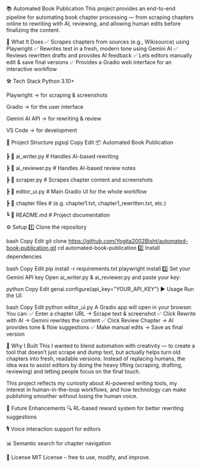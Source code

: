📚 Automated Book Publication
This project provides an end-to-end pipeline for automating book chapter processing — from scraping chapters online to rewriting with AI, reviewing, and allowing human edits before finalizing the content.

🚀 What It Does
✅ Scrapes chapters from sources (e.g., Wikisource) using Playwright
✅ Rewrites text in a fresh, modern tone using Gemini AI
✅ Reviews rewritten drafts and provides AI feedback
✅ Lets editors manually edit & save final versions
✅ Provides a Gradio web interface for an interactive workflow

🛠 Tech Stack
Python 3.10+

Playwright → for scraping & screenshots

Gradio → for the user interface

Gemini AI API → for rewriting & review

VS Code → for development

📂 Project Structure
pgsql
Copy
Edit
📦 Automated Book Publication

 ┣ 📜 ai_writer.py        # Handles AI-based rewriting
 
 ┣ 📜 ai_reviewer.py      # Handles AI-based review notes
 
 ┣ 📜 scraper.py          # Scrapes chapter content and screenshots
 
 ┣ 📜 editor_ui.py        # Main Gradio UI for the whole workflow
 
 ┣ 📂 chapter files       # (e.g. chapter1.txt, chapter1_rewritten.txt, etc.)
 
 ┗ 📜 README.md           # Project documentation
 
⚙️ Setup
1️⃣ Clone the repository

bash
Copy
Edit
git clone https://github.com/Yogita2002Bisht/automated-book-publication.git
cd automated-book-publication
2️⃣ Install dependencies

bash
Copy
Edit
pip install -r requirements.txt
playwright install
3️⃣ Set your Gemini API key
Open ai_writer.py & ai_reviewer.py and paste your key:

python
Copy
Edit
genai.configure(api_key="YOUR_API_KEY")
▶️ Usage
Run the UI:

bash
Copy
Edit
python editor_ui.py
A Gradio app will open in your browser. You can:
✅ Enter a chapter URL → Scrape text & screenshot
✅ Click Rewrite with AI → Gemini rewrites the content
✅ Click Review Chapter → AI provides tone & flow suggestions
✅ Make manual edits → Save as final version

🎯 Why I Built This
I wanted to blend automation with creativity — to create a tool that doesn’t just scrape and dump text, but actually helps turn old chapters into fresh, readable versions. Instead of replacing humans, the idea was to assist editors by doing the heavy lifting (scraping, drafting, reviewing) and letting people focus on the final touch.

This project reflects my curiosity about AI-powered writing tools, my interest in human-in-the-loop workflows, and how technology can make publishing smoother without losing the human voice.

📌 Future Enhancements
🔍 RL-based reward system for better rewriting suggestions

🎙 Voice interaction support for editors

📊 Semantic search for chapter navigation

📜 License
MIT License – free to use, modify, and improve.
